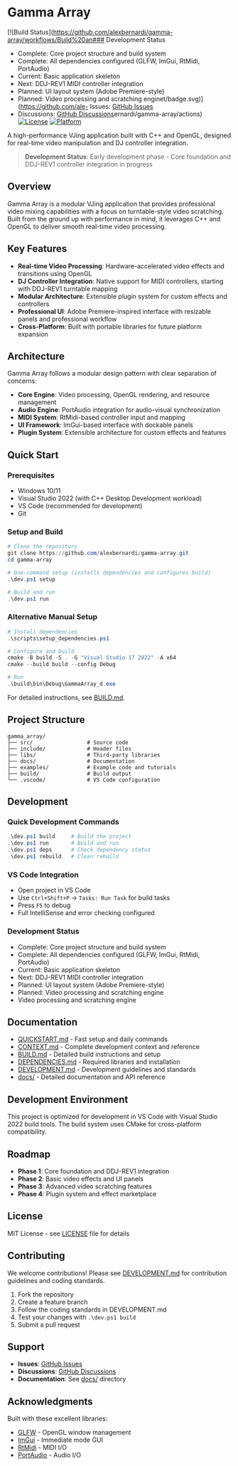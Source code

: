 # Gamma Array

[![Build Status](https://github.com/alexbernardi/gamma-array/workflows/Build%20an### Development Status
- Complete: Core project structure and build system
- Complete: All dependencies configured (GLFW, ImGui, RtMidi, PortAudio)
- Current: Basic application skeleton
- Next: DDJ-REV1 MIDI controller integration
- Planned: UI layout system (Adobe Premiere-style)
- Planned: Video processing and scratching enginet/badge.svg)](https://github.com/ale- Issues: [GitHub Issues](https://github.com/alexbernardi/gamma-array/issues)
- Discussions: [GitHub Discussions](https://github.com/alexbernardi/gamma-array/discussions)ernardi/gamma-array/actions)
[![License](https://img.shields.io/badge/license-MIT-blue.svg)](LICENSE)
[![Platform](https://img.shields.io/badge/platform-Windows-lightgrey.svg)](https://github.com/alexbernardi/gamma-array)

A high-performance VJing application built with C++ and OpenGL, designed for real-time video manipulation and DJ controller integration.

> **Development Status**: Early development phase - Core foundation and DDJ-REV1 controller integration in progress

## Overview

Gamma Array is a modular VJing application that provides professional video mixing capabilities with a focus on turntable-style video scratching. Built from the ground up with performance in mind, it leverages C++ and OpenGL to deliver smooth real-time video processing.

## Key Features

- **Real-time Video Processing**: Hardware-accelerated video effects and transitions using OpenGL
- **DJ Controller Integration**: Native support for MIDI controllers, starting with DDJ-REV1 turntable mapping
- **Modular Architecture**: Extensible plugin system for custom effects and controllers
- **Professional UI**: Adobe Premiere-inspired interface with resizable panels and professional workflow
- **Cross-Platform**: Built with portable libraries for future platform expansion

## Architecture

Gamma Array follows a modular design pattern with clear separation of concerns:

- **Core Engine**: Video processing, OpenGL rendering, and resource management
- **Audio Engine**: PortAudio integration for audio-visual synchronization
- **MIDI System**: RtMidi-based controller input and mapping
- **UI Framework**: ImGui-based interface with dockable panels
- **Plugin System**: Extensible architecture for custom effects and features

## Quick Start

### Prerequisites
- Windows 10/11
- Visual Studio 2022 (with C++ Desktop Development workload)
- VS Code (recommended for development)
- Git

### Setup and Build
```powershell
# Clone the repository
git clone https://github.com/alexbernardi/gamma-array.git
cd gamma-array

# One-command setup (installs dependencies and configures build)
.\dev.ps1 setup

# Build and run
.\dev.ps1 run
```

### Alternative Manual Setup
```powershell
# Install dependencies
.\scripts\setup_dependencies.ps1

# Configure and build
cmake -B build -S . -G "Visual Studio 17 2022" -A x64
cmake --build build --config Debug

# Run
.\build\bin\Debug\GammaArray_d.exe
```

For detailed instructions, see [BUILD.md](BUILD.md).

## Project Structure

```
gamma_array/
├── src/                 # Source code
├── include/             # Header files
├── libs/                # Third-party libraries
├── docs/                # Documentation
├── examples/            # Example code and tutorials
├── build/               # Build output
└── .vscode/             # VS Code configuration
```

## Development

### Quick Development Commands
```powershell
.\dev.ps1 build     # Build the project
.\dev.ps1 run       # Build and run
.\dev.ps1 deps      # Check dependency status
.\dev.ps1 rebuild   # Clean rebuild
```

### VS Code Integration
- Open project in VS Code
- Use `Ctrl+Shift+P` → `Tasks: Run Task` for build tasks
- Press `F5` to debug
- Full IntelliSense and error checking configured

### Development Status
- Complete: Core project structure and build system
- Complete: All dependencies configured (GLFW, ImGui, RtMidi, PortAudio)
- Current: Basic application skeleton
- Next: DDJ-REV1 MIDI controller integration
- Planned: UI layout system (Adobe Premiere-style)
- Planned: Video processing and scratching engine
- Video processing and scratching engine

## Documentation

- [QUICKSTART.md](QUICKSTART.md) - Fast setup and daily commands
- [CONTEXT.md](CONTEXT.md) - Complete development context and reference
- [BUILD.md](BUILD.md) - Detailed build instructions and setup
- [DEPENDENCIES.md](DEPENDENCIES.md) - Required libraries and installation
- [DEVELOPMENT.md](DEVELOPMENT.md) - Development guidelines and standards
- [docs/](docs/) - Detailed documentation and API reference

## Development Environment

This project is optimized for development in VS Code with Visual Studio 2022 build tools. The build system uses CMake for cross-platform compatibility.

## Roadmap

- **Phase 1**: Core foundation and DDJ-REV1 integration
- **Phase 2**: Basic video effects and UI panels
- **Phase 3**: Advanced video scratching features
- **Phase 4**: Plugin system and effect marketplace

## License

MIT License - see [LICENSE](LICENSE) file for details

## Contributing

We welcome contributions! Please see [DEVELOPMENT.md](DEVELOPMENT.md) for contribution guidelines and coding standards.

1. Fork the repository
2. Create a feature branch
3. Follow the coding standards in DEVELOPMENT.md
4. Test your changes with `.\dev.ps1 build`
5. Submit a pull request

## Support

- **Issues**: [GitHub Issues](https://github.com/your-username/gamma-array/issues)
- **Discussions**: [GitHub Discussions](https://github.com/your-username/gamma-array/discussions)
- **Documentation**: See [docs/](docs/) directory

## Acknowledgments

Built with these excellent libraries:
- [GLFW](https://www.glfw.org/) - OpenGL window management
- [ImGui](https://github.com/ocornut/imgui) - Immediate mode GUI
- [RtMidi](https://github.com/thestk/rtmidi) - MIDI I/O
- [PortAudio](http://portaudio.com/) - Audio I/O
